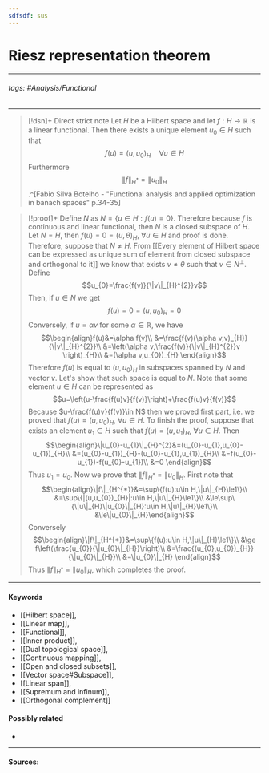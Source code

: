 ```yaml
---
sdfsdf: sus
---
```

# Riesz representation theorem
***
###### tags: #Analysis/Functional 
***
>[!dsn]+ Direct strict note
>Let $H$ be a Hilbert space and let $f:H\to\mathbb{R}$ is a linear functional. Then there exists a unique element $u_{0}\in H$ such that
>$$f(u)=(u,u_{0})_{H}\quad\forall u\in H$$
>Furthermore
>$$\|f\|_{H^{*}}=\|u_{0}\|_{H}$$
>.^[Fabio Silva Botelho - "Functional analysis and applied optimization in banach spaces" p.34-35]

>[!proof]+
>Define $N$ as $N=\{u\in H:f(u)=0\}$. Therefore because $f$ is continuous and linear functional, then $N$ is a closed subspace of $H$. Let $N=H$, then $f(u)=0=(u,\theta)_{H}$, $\forall u\in H$ and proof is done. Therefore, suppose that $N\ne H$. From [[Every element of Hilbert space can be expressed as unique sum of element from closed subspace and orthogonal to it]] we know that exists $v\ne\theta$ such that $v\in N^{\perp}$.
>Define 
>$$u_{0}=\frac{f(v)}{\|v\|_{H}^{2}}v$$
>Then, if $u\in N$ we get
>$$f(u)=0=(u,u_{0})_{H}=0$$
>Conversely, if $u=\alpha v$ for some $\alpha\in\mathbb{R}$, we have
>$$\begin{align}f(u)&=\alpha f(v)\\ &=\frac{f(v)(\alpha v,v)_{H}}{\|v\|_{H}^{2}}\\ &=\left(\alpha v,\frac{f(v)}{\|v\|_{H}^{2}}v \right)_{H}\\ &=(\alpha v,u_{0})_{H} \end{align}$$
>Therefore $f(u)$ is equal to $(u,u_{0})_{H}$ in subspaces spanned by $N$ and vector $v$. Let's show that such space is equal to $N$. Note that some element $u\in H$ can be represented as
>$$u=\left(u-\frac{f(u)v}{f(v)}\right)+\frac{f(u)v}{f(v)}$$
>Because $u-\frac{f(u)v}{f(v)}\in N$ then we proved first part, i.e. we proved that $f(u)=(u,u_{0})_{H}$, $\forall u\in H$. To finish the proof, suppose that exists an element $u_{1}\in H$ such that $f(u)=(u,u_{1})_{H}$, $\forall u\in H$. Then
>$$\begin{align}\|u_{0}-u_{1}\|_{H}^{2}&=(u_{0}-u_{1},u_{0}-u_{1})_{H}\\ &=(u_{0}-u_{1})_{H}-(u_{0}-u_{1},u_{1})_{H}\\ &=f(u_{0}-u_{1})-f(u_{0}-u_{1})\\ &=0 \end{align}$$
>Thus $u_{1}=u_{0}$.
>Now we prove that $\|f\|_{H^{*}}=\|u_{0}\|_{H}$. First note that
>$$\begin{align}\|f\|_{H^{*}}&=\sup\{f(u):u\in H,\|u\|_{H}\le1\}\\ &=\sup\{|(u,u_{0})_{H}|:u\in H,\|u\|_{H}\le1\}\\ &\le\sup\{\|u\|_{H}\|u_{0}\|_{H}:u\in H,\|u\|_{H}\le1\}\\ &\le\|u_{0}\|_{H}\end{align}$$
>Conversely
>$$\begin{align}\|f\|_{H^{*}}&=\sup\{f(u):u\in H,\|u\|_{H}\le1\}\\ &\ge f\left(\frac{u_{0}}{\|u_{0}\|_{H}}\right)\\ &=\frac{(u_{0},u_{0})_{H}}{\|u_{0}\|_{H}}\\ &=\|u_{0}\|_{H} \end{align}$$
>Thus $\|f\|_{H^{*}}=\|u_{0}\|_{H}$, which completes the proof.

***
#### Keywords
- [[Hilbert space]],
- [[Linear map]],
- [[Functional]],
- [[Inner product]],
- [[Dual topological space]],
- [[Continuous mapping]],
- [[Open and closed subsets]],
- [[Vector space#Subspace]],
- [[Linear span]],
- [[Supremum and infinum]],
- [[Orthogonal complement]]
#### Possibly related
- 
***
#### Sources: